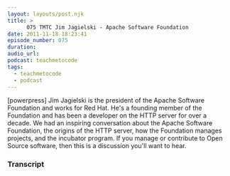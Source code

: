 ```yaml
---
layout: layouts/post.njk
title: >
      075 TMTC Jim Jagielski - Apache Software Foundation
date: 2011-11-18 18:23:41
episode_number: 075
duration: 
audio_url: 
podcast: teachmetocode
tags: 
  - teachmetocode
  - podcast
---
```


[powerpress] Jim Jagielski is the president of the Apache Software Foundation and works for Red Hat. He's a founding member of the Foundation and has been a developer on the HTTP server for over a decade. We had an inspiring conversation about the Apache Software Foundation, the origins of the HTTP server, how the Foundation manages projects, and the incubator program. If you manage or contribute to Open Source software, then this is a discussion you'll want to hear.



### Transcript


